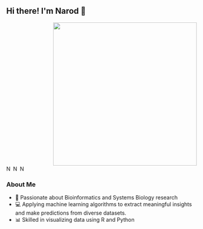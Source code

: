 ## Hi there! I'm Narod 👋

<div style="text-align: right;">
  <img width="380" src="https://streak-stats.demolab.com?user=narodkebabci&theme=tokyonight_duo&hide_border=true&date_format=j%20M%5B%20Y%5D">
</div>
  
<a href="https://twitter.com/naar_k">
  <img align="left" alt="Narod's Twitter" width="15px" src="https://cdn.jsdelivr.net/npm/simple-icons@v3/icons/twitter.svg" />
</a>
<a href="https://www.linkedin.com/in/narod-kebabci/">
  <img align="left" alt="Narod's Linkdein" width="15px" src="https://cdn.jsdelivr.net/npm/simple-icons@v3/icons/linkedin.svg" />
</a>
<a href="https://scholar.google.com/citations?user=1Coz5z8AAAAJ&hl=en&authuser=1">
  <img align="left" alt="Narod's Scholar" width="15px" src="https://cdn.jsdelivr.net/npm/simple-icons@3.2.0/icons/googlescholar.svg" />
</a>
<br />

### About Me

- 🧬 Passionate about Bioinformatics and Systems Biology research
- 💻 Applying machine learning algorithms to extract meaningful insights and make predictions from diverse datasets.
- 📊 Skilled in visualizing data using R and Python

<!--
**narodkebabci/narodkebabci** is a ✨ _special_ ✨ repository because its `README.md` (this file) appears on your GitHub profile.
